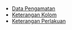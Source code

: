 - [Data Pengamatan](https://raw.githubusercontent.com/nurfianqodar/skripsi/refs/heads/main/pengamatan.csv)
- [Keterangan Kolom](https://raw.githubusercontent.com/nurfianqodar/skripsi/refs/heads/main/columns.csv)
- [Keterangan Perlakuan](https://raw.githubusercontent.com/nurfianqodar/skripsi/refs/heads/main/legends.csv)